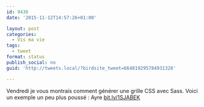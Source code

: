 ```yaml
---
id: 9436
date: '2015-11-12T14:57:26+01:00'

layout: post
categories:
  - Vis ma vie
tags:
  - tweet
format: status
publish_social: no
guid: 'http://tweets.local/?birdsite_tweet=664819295784931328'

---
```


Vendredi je vous montrais comment générer une grille CSS avec Sass. Voici un exemple un peu plus poussé : Ayre [bit.ly/1SJABEK](http://bit.ly/1SJABEK)